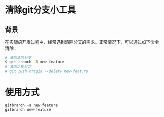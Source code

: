 # 清除git分支小工具

## 背景

在实际的开发过程中，经常遇到清除分支的需求。正常情况下，可以通过如下命令清除：

```bash
# 清除本地分支
$ git branch -D new-feature
# 清除远程分之 
# git push origin --delete new-feature
```

# 使用方式

```
gitbranch -a new-feature
gitbranch new-feature
```
